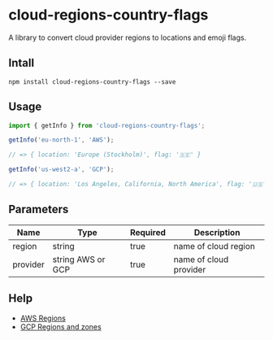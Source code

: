 # cloud-regions-country-flags

A library to convert cloud provider regions to locations and emoji flags.

## Intall

```shell
npm install cloud-regions-country-flags --save
```

## Usage

```javascript
import { getInfo } from 'cloud-regions-country-flags';

getInfo('eu-north-1', 'AWS');

// => { location: 'Europe (Stockholm)', flag: '🇸🇪' }

getInfo('us-west2-a', 'GCP');

// => { location: 'Los Angeles, California, North America', flag: '🇺🇸' }
```

## Parameters

| Name     | Type              | Required | Description            |
| -------- | ----------------- | -------- | ---------------------- |
| region   | string            | true     | name of cloud region   |
| provider | string AWS or GCP | true     | name of cloud provider |

## Help

- [AWS Regions](https://docs.aws.amazon.com/AmazonRDS/latest/UserGuide/Concepts.RegionsAndAvailabilityZones.html)
- [GCP Regions and zones](https://cloud.google.com/compute/docs/regions-zones)

